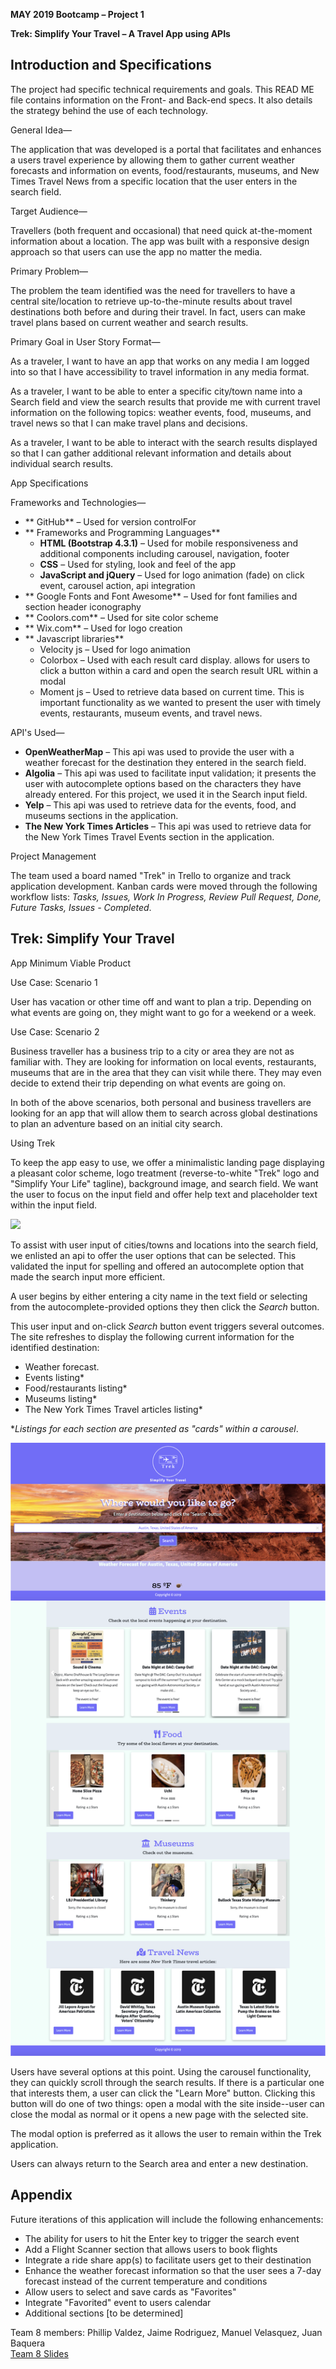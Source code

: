 **MAY 2019 Bootcamp – Project 1**

**Trek: Simplify Your Travel – A Travel App using APIs**

## Introduction and Specifications

The project had specific technical requirements and goals. This READ ME file contains information on the Front- and Back-end specs. It also details the strategy behind the use of each technology.

General Idea—

The application that was developed is a portal that facilitates and enhances a users travel experience by allowing them to gather current weather forecasts and information on events, food/restaurants, museums, and New Times Travel News from a specific location that the user enters in the search field.

Target Audience—

Travellers (both frequent and occasional) that need quick at-the-moment information about a location. The app was built with a responsive design approach so that users can use the app no matter the media.

Primary Problem—

The problem the team identified was the need for travellers to have a central site/location to retrieve up-to-the-minute results about travel destinations both before and during their travel. In fact, users can make travel plans based on current weather and search results.

Primary Goal in User Story Format—

As a traveler, I want to have an app that works on any media I am logged into so that I have accessibility to travel information in any media format.

As a traveler, I want to be able to enter a specific city/town name into a Search field and view the search results that provide me with current travel information on the following topics: weather events, food, museums, and travel news so that I can make travel plans and decisions.

As a traveler, I want to be able to interact with the search results displayed so that I can gather additional relevant information and details about individual search results.

App Specifications

Frameworks and Technologies—

- ** GitHub** – Used for version controlFor
- ** Frameworks and Programming Languages**
  - **HTML (Bootstrap 4.3.1)** – Used for mobile responsiveness and additional components including carousel, navigation, footer
  - **CSS** – Used for styling, look and feel of the app
  - **JavaScript and jQuery** – Used for logo animation (fade) on click event, carousel action, api integration
- ** Google Fonts and Font Awesome** – Used for font families and section header iconography
- ** Coolors.com** – Used for site color scheme
- ** Wix.com** – Used for logo creation
- ** Javascript libraries**
  - Velocity js – Used for logo animation
  - Colorbox – Used with each result card display. allows for users to click a button within a card and open the search result URL within a modal
  - Moment js – Used to retrieve data based on current time. This is important functionality as we wanted to present the user with timely events, restaurants, museum events, and travel news.

API&#39;s Used—

- **OpenWeatherMap** – This api was used to provide the user with a weather forecast for the destination they entered in the search field.
- **Algolia** – This api was used to facilitate input validation; it presents the user with autocomplete options based on the characters they have already entered. For this project, we used it in the Search input field.
- **Yelp** – This api was used to retrieve data for the events, food, and museums sections in the application.
- **The New York Times Articles** – This api was used to retrieve data for the New York Times Travel Events section in the application.

Project Management

The team used a board named &quot;Trek&quot; in Trello to organize and track application development. Kanban cards were moved through the following workflow lists: _Tasks, Issues, Work In Progress, Review Pull Request, Done, Future Tasks, Issues - Completed_.

##

## Trek: Simplify Your Travel

App Minimum Viable Product

Use Case: Scenario 1

User has vacation or other time off and want to plan a trip. Depending on what events are going on, they might want to go for a weekend or a week.

Use Case: Scenario 2

Business traveller has a business trip to a city or area they are not as familiar with. They are looking for information on local events, restaurants, museums that are in the area that they can visit while there. They may even decide to extend their trip depending on what events are going on.

In both of the above scenarios, both personal and business travellers are looking for an app that will allow them to search across global destinations to plan an adventure based on an initial city search.

Using Trek

To keep the app easy to use, we offer a minimalistic landing page displaying a pleasant color scheme, logo treatment (reverse-to-white &quot;Trek&quot; logo and &quot;Simplify Your Life&quot; tagline), background image, and search field. We want the user to focus on the input field and offer help text and placeholder text within the input field.

<img src="./assets/images/trek-landing-page.png">

To assist with user input of cities/towns and locations into the search field, we enlisted an api to offer the user options that can be selected. This validated the input for spelling and offered an autocomplete option that made the search input more efficient.

A user begins by either entering a city name in the text field or selecting from the autocomplete-provided options they then click the _Search_ button.

This user input and on-click _Search_ button event triggers several outcomes. The site refreshes to display the following current information for the identified destination:

- Weather forecast.
- Events listing\*
- Food/restaurants listing\*
- Museums listing\*
- The New York Times Travel articles listing\*

\*_Listings for each section are presented as &quot;cards&quot; within a carousel_.


<img src="./assets/images/trek-search-results.png">

Users have several options at this point. Using the carousel functionality, they can quickly scroll through the search results. If there is a particular one that interests them, a user can click the &quot;Learn More&quot; button. Clicking this button will do one of two things: open a modal with the site inside--user can close the modal as normal or it opens a new page with the selected site.

The modal option is preferred as it allows the user to remain within the Trek application.

Users can always return to the Search area and enter a new destination.

## Appendix

Future iterations of this application will include the following enhancements:

- The ability for users to hit the Enter key to trigger the search event
- Add a Flight Scanner section that allows users to book flights
- Integrate a ride share app(s) to facilitate users get to their destination
- Enhance the weather forecast information so that the user sees a 7-day forecast instead of the current temperature and conditions
- Allow users to select and save cards as &quot;Favorites&quot;
- Integrate &quot;Favorited&quot; event to users calendar
- Additional sections [to be determined]

Team 8 members: Phillip Valdez, Jaime Rodriguez, Manuel Velasquez, Juan Baquera
<br>
<a href="https://docs.google.com/presentation/d/15hMUUJxwiwvw3_vBiO0LGM2PVdHBYXtoXb9e5M4dtDo/edit#slide=id.g5c0c533828_3_6">Team 8 Slides</a>
